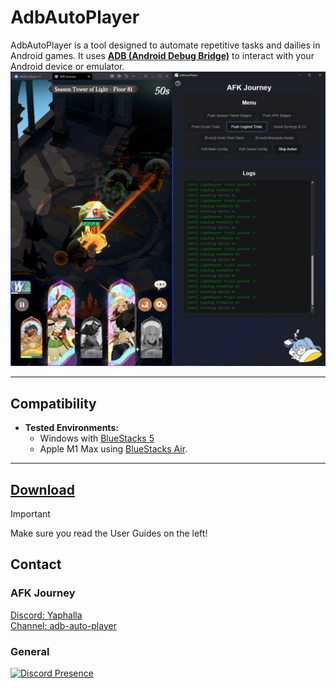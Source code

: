 # AdbAutoPlayer

AdbAutoPlayer is a tool designed to automate repetitive tasks and dailies in Android games. It uses [**ADB (Android Debug Bridge)**](https://developer.android.com/tools/adb) to interact with your Android device or emulator.
![app.png](images/app/app.png)

---


## Compatibility

- **Tested Environments:**
  - Windows with [BlueStacks 5](https://www.bluestacks.com/)
  - Apple M1 Max using [BlueStacks Air](https://www.bluestacks.com/mac).

---

## [Download](https://github.com/yulesxoxo/AdbAutoPlayer/releases/latest)
> [!IMPORTANT]
> Make sure you read the User Guides on the left!

## Contact
### AFK Journey
[Discord: Yaphalla](https://discord.gg/yaphalla)  
[Channel: adb-auto-player](https://discord.com/channels/1332082220013322240/1338732933057347655)
### General
[![Discord Presence](https://lanyard.cnrad.dev/api/518169167048998913)](https://discord.com/users/518169167048998913)
